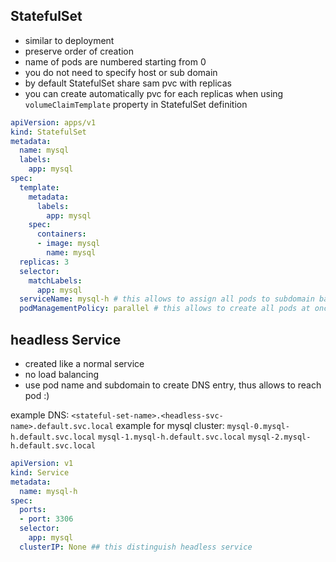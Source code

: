 ## StatefulSet
- similar to deployment
- preserve order of creation
- name of pods are numbered starting from 0
- you do not need to specify host or sub domain
- by default StatefulSet share sam pvc with replicas
- you can create automatically pvc for each replicas when using `volumeClaimTemplate` property in StatefulSet definition

```yml
apiVersion: apps/v1
kind: StatefulSet
metadata:
  name: mysql
  labels:
    app: mysql
spec:
  template:
    metadata:
      labels:
        app: mysql
    spec:
      containers:
      - image: mysql
        name: mysql
  replicas: 3
  selector:
    matchLabels:
      app: mysql
  serviceName: mysql-h # this allows to assign all pods to subdomain based on headless service
  podManagementPolicy: parallel # this allows to create all pods at once but it is not default behavior
```

## headless Service
- created like a normal service
- no load balancing
- use pod name and subdomain to create DNS entry, thus allows to reach pod :) 

example DNS: `<stateful-set-name>.<headless-svc-name>.default.svc.local`
example for mysql cluster:
`mysql-0.mysql-h.default.svc.local`
`mysql-1.mysql-h.default.svc.local`
`mysql-2.mysql-h.default.svc.local`

```yml
apiVersion: v1
kind: Service
metadata:
  name: mysql-h
spec:
  ports:
  - port: 3306
  selector:
    app: mysql
  clusterIP: None ## this distinguish headless service
```
